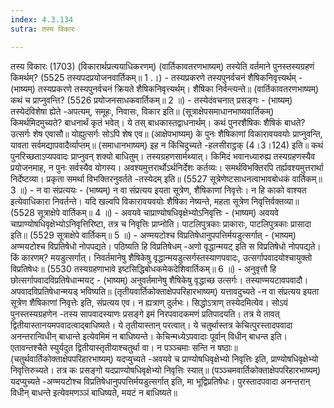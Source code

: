 ```yaml
---
index: 4.3.134
sutra: तस्य विकारः

---
```

 तस्य विकारः (1703) (विकारार्थप्रत्ययाधिकरणम्) (वार्तिकावतरणभाष्यम्) तस्येति वर्तमाने पुनस्तस्यग्रहणं किमर्थम्? (5525 तस्यपदप्रयोजनवार्तिकम्॥ 1 .।) - तस्यप्रकरणे तस्यपुनर्वचनं शैषिकनिवृत्त्यर्थम् - (भाष्यम्) तस्यप्रकरणे तस्यपुनर्वचनं क्रियते शैषिकनिवृत्त्यर्थम्। शैषिका निर्वन्त्यन्ते॥ (वार्तिकावतरणभाष्यम्) कथं च प्राप्नुवन्ति? (5526 प्रयोजनसाधकवार्तिकम्॥ 2 ॥) - तस्येदंवचनात् प्रसङ्गः - (भाष्यम्) तस्येदंविशेषा ह्येते -अपत्यम्, समूहः, निवासः, विकार इति॥ (सूत्राक्षेपसमाधानभाष्यवार्तिकम्) किमर्थमिदमुच्यते? बाधनार्थं कृतं भवेत्। ये तस् बाधकास्तद्वाधनार्थम्। कथं पुनरशैषिकः शैषिकं बाधते? उत्सर्गः शेष एवासौ॥ योह्युत्सर्गः सोऽपि शेष एव॥ (आक्षेपभाष्यम्) के पुनः शैषिकाणां विकारावयवयोः प्राप्नुवन्ति, यावता सर्वमद्यापवादैर्व्याप्तम्॥ (समाधानभाष्यम्) इह न किंचिदुच्यते -हलसीराट्ठक् (4।3।124) इति॥ कथं पुनरिच्छताऽप्यपवादः प्राप्नुवन् शक्यो बाधितुम्। तस्यग्रहणसार्मथ्यात्। किमिदं भवानध्यारुह्य तस्यग्रहणस्यैव प्रयोजनमाह, न पुनः सर्वस्यैव योगस्य। अवश्यमुत्तरार्थोऽर्थनिर्देशः कर्तव्यः। समर्थविभक्तिरपि तर्ह्यवश्यमुत्तरार्था निर्देष्टव्या। प्रकृता समर्था विभक्तिरनुवर्तते -तस्येदम् इति॥ (5527 सूत्रेणेष्टसाधनत्वाभावबोधकं वार्तिकम्॥ 3 ॥) - न वा संप्रत्ययः - (भाष्यम्) न वा संप्रत्यय इयता सूत्रेण, शैषिकाणां निवृत्तेः। न हि काको वाश्यत इत्येवाधिकारा निवर्तन्ते। यदि खल्वपि विकारावयवयोः शैषिका नेष्यन्ते, महता सूत्रेण निवृत्तिर्वक्तव्या॥ (5528 सूत्राक्षेपे वार्तिकम्॥ 4 ॥) - अवयवे चाप्राण्योषधिवृक्षेभ्योऽनिवृत्तिः - (भाष्यम्) अवयवे चाप्राण्योषधिवृक्षेभ्योऽनिवृत्तिरिष्टा, तत्र च निवृत्तिः प्राप्नोति। पाटलिपुत्रकाः प्राकाराः, पाटलिपुत्रकाः प्रासादा इति॥ (5529 सूत्राक्षेपे वार्तिकम्॥ 5 ॥) - अण्मयटोश्च विप्रतिषेधानुपपत्तिर्मयडुत्सर्गात् - (भाष्यम्) अण्मयटोश्च विप्रतिषेधो नोपपद्यते। पठिष्यति हि विप्रतिषेधम् -अणो वृद्धान्मयट् इति स विप्रतिषेधो नोपपद्यते। किं कारणम्? मयडुत्सर्गात्। निवर्तमानेषु शैषिकेषु वृद्धान्मयडुत्सर्गस्तस्याणपवादः, उत्सर्गापवादयोश्चायुक्तो विप्रतिषेधः॥ (5530 तस्यग्रहणाभावे इष्टसिद्धिबोधकमेकदेशिवार्तिकम्॥ 6 ॥) - अनुवृत्तौ हि छोत्सर्गापवादविप्रतिषेधान्मयट् - (भाष्यम्) अनुवर्तमानेषु शैषिकेषु वृद्धाच्छ उत्सर्गः। तस्याण्मयटावपवादौ। अपवादविप्रतिषेधान्मयड् भविष्यति॥ (तृतीयवार्तिकोक्ताक्षेपपरिहारभाष्यम्) यत्तावदुच्यते -न वा संप्रत्यय इयता सूत्रेण शैषिकाणां निवृत्तेः इति, संप्रत्यय एव। न ह्यत्राण् दुर्लभः। सिद्धोऽत्राण् तस्येदमित्येव। सोऽयं पुनस्तस्यग्रहणेन -तस्य सापवादस्याणः प्रसङ्गे इमं निरपवादकमणं प्रतिपादयति। तत्र ये तावत् द्वितीयास्तानयमपवादत्वाद्बाधिष्यते। ये तृतीयास्तान् परत्वात्। ये चतुर्थास्तत्र केचित्पुरस्तादपवादा अनन्तरान्विधीन् बाधान्ते इत्येवमिमं न बाधिष्यन्ते। केचिन्मध्येऽपवादाः पूर्वान् विधीन् बाधन्त इति। एतावन्तश्चैते स्युर्यदुत द्वितीयास्तृतीयाश्चतुर्था वा। न पञ्ञ्चमाः सन्ति न षष्ठाः॥ (चतुर्थवार्तिकोक्ताक्षेपपरिहारभाष्यम्) यदप्युच्यते -अवयवे च प्राण्योषधिवृक्षेभ्यो निवृत्तिः इति, प्राण्योषधिवृक्षेभ्यो निवृत्तिरुच्यते। तत्र कः प्रसङ्गो यदप्राण्योषधिवृक्षेभ्यो निवृत्तिः स्यात्॥ (पञ्ञ्चमवार्तिकोक्ताक्षेपपरिहारभाष्यम्) यदप्युच्यते -अण्मयटोश्च विप्रतिषेधानुपपत्तिर्मयडुत्सर्गात् इति, मा भूद्विप्रतिषेधः। पुरस्तादपवादा अनन्तरान् विधीन् बाधन्ते इत्येवमणञ्ञं बाधिष्यते, मयटं न बाधिष्यते॥ 
